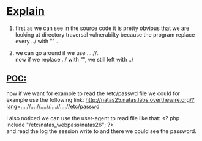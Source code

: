 # <ins>Explain</ins>
1) first as we can see in the source code it is pretty obvious that we are looking at directory traversal vulnerabilty
 because the program replace every ../ with "" .

2) we can go around if we use ....//.  
 now if we replace ../ with "", we still left with ../

## <ins>POC:</ins>  
now if we want for example to read the /etc/passwd file we could for example use the following link:
http://natas25.natas.labs.overthewire.org/?lang=....//....//....//....//....//etc/passwd

i also noticed we can use the user-agent to read file like that:
\<? php include "/etc/natas_webpass/natas26"; ?>  
and read the log the session write to and there we could see the password.
